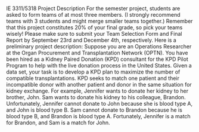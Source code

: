 # 

IE 3311/5318 Project Description
For the semester project, students are asked to form teams of at most three members. (I strongly
recommend teams with 3 students and might merge smaller teams together.) Remember that this
project constitutes 20% of your final grade, so pick your teams wisely! Please make sure to submit
your Team Selection Form and Final Report by September 23rd and December 4th, respectively.
Here is a preliminary project description:
Suppose you are an Operations Researcher at the Organ Procurement and
Transplantation Network (OPTN). You have been hired as a Kidney Paired Donation
(KPD) consultant for the KPD Pilot Program to help with the live donation process in
the United States. Given a data set, your task is to develop a KPD plan to maximize the
number of compatible transplantations. KPD seeks to match one patient and their
incompatible donor with another patient and donor in the same situation for kidney
exchange.
For example, Jennifer wants to donate her kidney to her brother, John. Sam wants to
donate his kidney to his colleague, Brandon. Unfortunately, Jennifer cannot donate to
John because she is blood type A, and John is blood type B. Sam cannot donate to
Brandon because he is blood type B, and Brandon is blood type A. Fortunately, Jennifer
is a match for Brandon, and Sam is a match for John.
